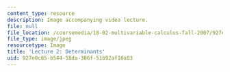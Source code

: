 ```yaml
---
content_type: resource
description: Image accompanying video lecture.
file: null
file_location: /coursemedia/18-02-multivariable-calculus-fall-2007/927e0c85b54458da386f51b92af10a03_02.jpg
file_type: image/jpeg
resourcetype: Image
title: 'Lecture 2: Determinants'
uid: 927e0c85-b544-58da-386f-51b92af10a03
---
```

